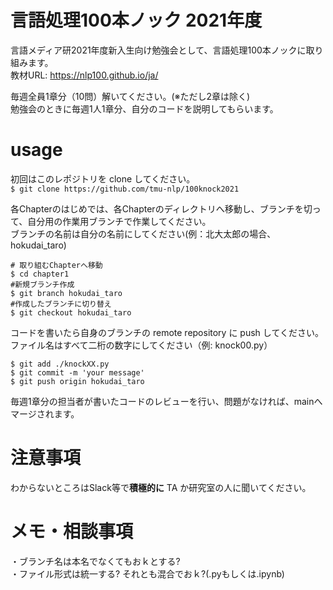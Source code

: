 # 言語処理100本ノック 2021年度
言語メディア研2021年度新入生向け勉強会として、言語処理100本ノックに取り組みます。  
教材URL: https://nlp100.github.io/ja/  

毎週全員1章分（10問）解いてください。(※ただし2章は除く)  
勉強会のときに毎週1人1章分、自分のコードを説明してもらいます。  

# usage
初回はこのレポジトリを clone してください。  
``
$ git clone https://github.com/tmu-nlp/100knock2021
``
  
各Chapterのはじめでは、各Chapterのディレクトリへ移動し、ブランチを切って、自分用の作業用ブランチで作業してください。  
ブランチの名前は自分の名前にしてください(例：北大太郎の場合、hokudai_taro)
```
# 取り組むChapterへ移動
$ cd chapter1
#新規ブランチ作成
$ git branch hokudai_taro
#作成したブランチに切り替え
$ git checkout hokudai_taro
```

コードを書いたら自身のブランチの remote repository に push してください。 ファイル名はすべて二桁の数字にしてください（例: knock00.py）  
```
$ git add ./knockXX.py
$ git commit -m 'your message'
$ git push origin hokudai_taro
```
毎週1章分の担当者が書いたコードのレビューを行い、問題がなければ、mainへマージされます。

# 注意事項
わからないところはSlack等で**積極的に** TA か研究室の人に聞いてください。     

# メモ・相談事項
・ブランチ名は本名でなくてもおｋとする?  
・ファイル形式は統一する? それとも混合でおｋ?(.pyもしくは.ipynb)  
